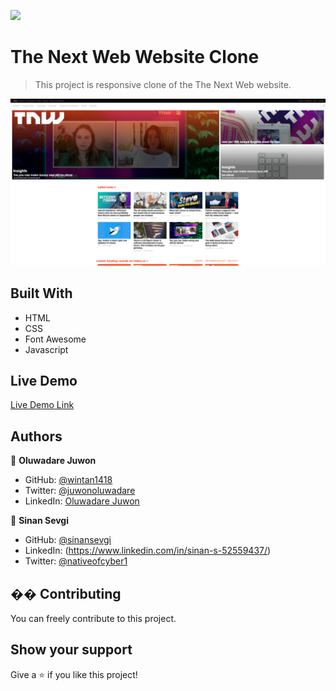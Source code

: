 ![](https://img.shields.io/badge/Microverse-blueviolet)

# The Next Web Website Clone

> This project is responsive clone of the The Next Web website.

![screenshot](./images/screenshot.jpg)


## Built With

- HTML
- CSS
- Font Awesome
- Javascript

## Live Demo

[Live Demo Link](https://sinansevgi.github.io/NextWebClone/)

## Authors

👤 **Oluwadare Juwon**

- GitHub: [@wintan1418](https://github.com/wintan1418)
- Twitter: [@juwonoluwadare](https://twitter.com/oluwadarejuwon)
- LinkedIn: [Oluwadare Juwon](https://www.linkedin.com/in/oluwadare-juwon-048a391a8/)


👤 **Sinan Sevgi**

- GitHub: [@sinansevgi](https://github.com/sinansevgi)
- LinkedIn: (https://www.linkedin.com/in/sinan-s-52559437/)
- Twitter: [@nativeofcyber1](https://twitter.com/nativeofcyber1)

## �� Contributing
You can freely contribute to this project.
## Show your support
Give a ⭐️ if you like this project!